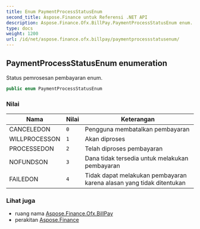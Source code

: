 ```yaml
---
title: Enum PaymentProcessStatusEnum
second_title: Aspose.Finance untuk Referensi .NET API
description: Aspose.Finance.Ofx.BillPay.PaymentProcessStatusEnum enum. Status pemrosesan pembayaran enum.
type: docs
weight: 1200
url: /id/net/aspose.finance.ofx.billpay/paymentprocessstatusenum/
---
```

## PaymentProcessStatusEnum enumeration

Status pemrosesan pembayaran enum.

```csharp
public enum PaymentProcessStatusEnum
```

### Nilai

| Nama | Nilai | Keterangan |
| --- | --- | --- |
| CANCELEDON | `0` | Pengguna membatalkan pembayaran |
| WILLPROCESSON | `1` | Akan diproses |
| PROCESSEDON | `2` | Telah diproses pembayaran |
| NOFUNDSON | `3` | Dana tidak tersedia untuk melakukan pembayaran |
| FAILEDON | `4` | Tidak dapat melakukan pembayaran karena alasan yang tidak ditentukan |

### Lihat juga

* ruang nama [Aspose.Finance.Ofx.BillPay](../../aspose.finance.ofx.billpay/)
* perakitan [Aspose.Finance](../../)


